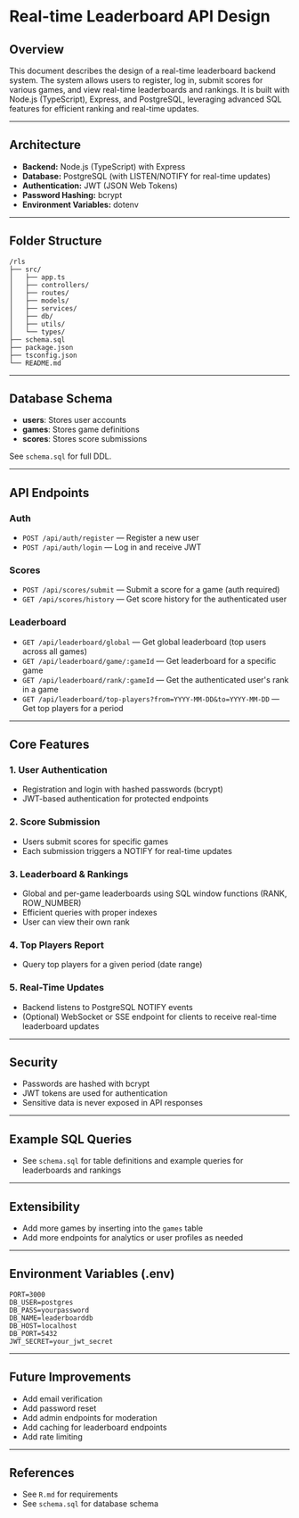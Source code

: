# Real-time Leaderboard API Design

## Overview
This document describes the design of a real-time leaderboard backend system. The system allows users to register, log in, submit scores for various games, and view real-time leaderboards and rankings. It is built with Node.js (TypeScript), Express, and PostgreSQL, leveraging advanced SQL features for efficient ranking and real-time updates.

---

## Architecture
- **Backend:** Node.js (TypeScript) with Express
- **Database:** PostgreSQL (with LISTEN/NOTIFY for real-time updates)
- **Authentication:** JWT (JSON Web Tokens)
- **Password Hashing:** bcrypt
- **Environment Variables:** dotenv

---

## Folder Structure
```
/rls
├── src/
│   ├── app.ts
│   ├── controllers/
│   ├── routes/
│   ├── models/
│   ├── services/
│   ├── db/
│   ├── utils/
│   └── types/
├── schema.sql
├── package.json
├── tsconfig.json
└── README.md
```

---

## Database Schema
- **users**: Stores user accounts
- **games**: Stores game definitions
- **scores**: Stores score submissions

See `schema.sql` for full DDL.

---

## API Endpoints

### Auth
- `POST /api/auth/register` — Register a new user
- `POST /api/auth/login` — Log in and receive JWT

### Scores
- `POST /api/scores/submit` — Submit a score for a game (auth required)
- `GET /api/scores/history` — Get score history for the authenticated user

### Leaderboard
- `GET /api/leaderboard/global` — Get global leaderboard (top users across all games)
- `GET /api/leaderboard/game/:gameId` — Get leaderboard for a specific game
- `GET /api/leaderboard/rank/:gameId` — Get the authenticated user's rank in a game
- `GET /api/leaderboard/top-players?from=YYYY-MM-DD&to=YYYY-MM-DD` — Get top players for a period

---

## Core Features

### 1. User Authentication
- Registration and login with hashed passwords (bcrypt)
- JWT-based authentication for protected endpoints

### 2. Score Submission
- Users submit scores for specific games
- Each submission triggers a NOTIFY for real-time updates

### 3. Leaderboard & Rankings
- Global and per-game leaderboards using SQL window functions (RANK, ROW_NUMBER)
- Efficient queries with proper indexes
- User can view their own rank

### 4. Top Players Report
- Query top players for a given period (date range)

### 5. Real-Time Updates
- Backend listens to PostgreSQL NOTIFY events
- (Optional) WebSocket or SSE endpoint for clients to receive real-time leaderboard updates

---

## Security
- Passwords are hashed with bcrypt
- JWT tokens are used for authentication
- Sensitive data is never exposed in API responses

---

## Example SQL Queries
- See `schema.sql` for table definitions and example queries for leaderboards and rankings

---

## Extensibility
- Add more games by inserting into the `games` table
- Add more endpoints for analytics or user profiles as needed

---

## Environment Variables (.env)
```
PORT=3000
DB_USER=postgres
DB_PASS=yourpassword
DB_NAME=leaderboarddb
DB_HOST=localhost
DB_PORT=5432
JWT_SECRET=your_jwt_secret
```

---

## Future Improvements
- Add email verification
- Add password reset
- Add admin endpoints for moderation
- Add caching for leaderboard endpoints
- Add rate limiting

---

## References
- See `R.md` for requirements
- See `schema.sql` for database schema
